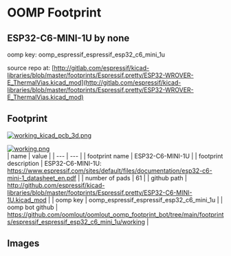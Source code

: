 # OOMP Footprint  
## ESP32-C6-MINI-1U  by none  
  
oomp key: oomp_espressif_espressif_esp32_c6_mini_1u  
  
source repo at: [http://gitlab.com/espressif/kicad-libraries/blob/master/footprints/Espressif.pretty/ESP32-WROVER-E_ThermalVias.kicad_mod](http://gitlab.com/espressif/kicad-libraries/blob/master/footprints/Espressif.pretty/ESP32-WROVER-E_ThermalVias.kicad_mod)  
## Footprint  
  
[![working_kicad_pcb_3d.png](working_kicad_pcb_3d_600.png)](working_kicad_pcb_3d.png)  
  
[![working.png](working_600.png)](working.png)  
| name | value | 
| --- | --- | 
| footprint name | ESP32-C6-MINI-1U | 
| footprint description | ESP32-C6-MINI-1U: https://www.espressif.com/sites/default/files/documentation/esp32-c6-mini-1_datasheet_en.pdf | 
| number of pads | 61 | 
| github path | http://github.com/espressif/kicad-libraries/blob/master/footprints/Espressif.pretty/ESP32-C6-MINI-1U.kicad_mod | 
| oomp key | oomp_espressif_espressif_esp32_c6_mini_1u | 
| oomp bot github | https://github.com/oomlout/oomlout_oomp_footprint_bot/tree/main/footprints/espressif_espressif_esp32_c6_mini_1u/working | 
## Images  
